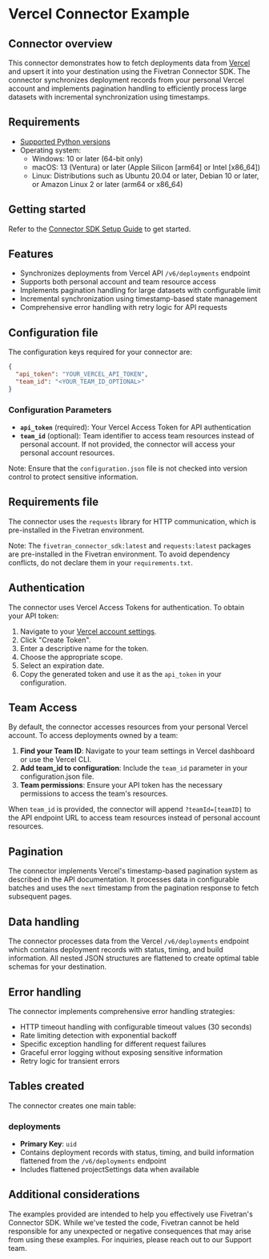 # Vercel Connector Example

## Connector overview
This connector demonstrates how to fetch deployments data from [Vercel](https://vercel.com/)  and upsert it into your destination using the Fivetran Connector SDK. The connector synchronizes deployment records from your personal Vercel account and implements pagination handling to efficiently process large datasets with incremental synchronization using timestamps.

## Requirements
- [Supported Python versions](https://github.com/fivetran/fivetran_connector_sdk/blob/main/README.md#requirements)
- Operating system:
    - Windows: 10 or later (64-bit only)
    - macOS: 13 (Ventura) or later (Apple Silicon [arm64] or Intel [x86_64])
    - Linux: Distributions such as Ubuntu 20.04 or later, Debian 10 or later, or Amazon Linux 2 or later (arm64 or x86_64)

## Getting started
Refer to the [Connector SDK Setup Guide](https://fivetran.com/docs/connectors/connector-sdk/setup-guide) to get started.

## Features
- Synchronizes deployments from Vercel API `/v6/deployments` endpoint
- Supports both personal account and team resource access
- Implements pagination handling for large datasets with configurable limit 
- Incremental synchronization using timestamp-based state management 
- Comprehensive error handling with retry logic for API requests

## Configuration file
The configuration keys required for your connector are:

```json
{
  "api_token": "YOUR_VERCEL_API_TOKEN",
  "team_id": "<YOUR_TEAM_ID_OPTIONAL>"
}
```

### Configuration Parameters

- **`api_token`** (required): Your Vercel Access Token for API authentication
- **`team_id`** (optional): Team identifier to access team resources instead of personal account. If not provided, the connector will access your personal account resources.

Note: Ensure that the `configuration.json` file is not checked into version control to protect sensitive information.

## Requirements file
The connector uses the `requests` library for HTTP communication, which is pre-installed in the Fivetran environment.

Note: The `fivetran_connector_sdk:latest` and `requests:latest` packages are pre-installed in the Fivetran environment. To avoid dependency conflicts, do not declare them in your `requirements.txt`.

## Authentication
The connector uses Vercel Access Tokens for authentication. To obtain your API token:

1. Navigate to your [Vercel account settings](https://vercel.com/account/tokens).
2. Click "Create Token".
3. Enter a descriptive name for the token.
4. Choose the appropriate scope.
5. Select an expiration date.
6. Copy the generated token and use it as the `api_token` in your configuration.

## Team Access
By default, the connector accesses resources from your personal Vercel account. To access deployments owned by a team:

1. **Find your Team ID**: Navigate to your team settings in Vercel dashboard or use the Vercel CLI.
2. **Add team_id to configuration**: Include the `team_id` parameter in your configuration.json file.
3. **Team permissions**: Ensure your API token has the necessary permissions to access the team's resources.

When `team_id` is provided, the connector will append `?teamId=[teamID]` to the API endpoint URL to access team resources instead of personal account resources.

## Pagination
The connector implements Vercel's timestamp-based pagination system as described in the API documentation. It processes data in configurable batches and uses the `next` timestamp from the pagination response to fetch subsequent pages.

## Data handling
The connector processes data from the Vercel `/v6/deployments` endpoint which contains deployment records with status, timing, and build information. All nested JSON structures are flattened to create optimal table schemas for your destination. 

## Error handling
The connector implements comprehensive error handling strategies:
- HTTP timeout handling with configurable timeout values (30 seconds)
- Rate limiting detection with exponential backoff
- Specific exception handling for different request failures
- Graceful error logging without exposing sensitive information
- Retry logic for transient errors

## Tables created
The connector creates one main table:

### deployments
- **Primary Key**: `uid`
- Contains deployment records with status, timing, and build information flattened from the `/v6/deployments` endpoint
- Includes flattened projectSettings data when available 

## Additional considerations
The examples provided are intended to help you effectively use Fivetran's Connector SDK. While we've tested the code, Fivetran cannot be held responsible for any unexpected or negative consequences that may arise from using these examples. For inquiries, please reach out to our Support team.